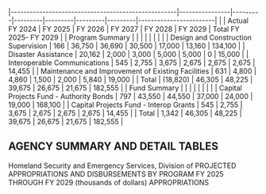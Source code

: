 |----------------------------------------------------|----------------|---------|---------|---------|---------|---------|------------------------|
|                                                    | Actual FY 2024 | FY 2025 | FY 2026 | FY 2027 | FY 2028 | FY 2029 | Total FY 2025- FY 2029 |
| Program Summary                                    |                |         |         |         |         |         |                        |
| Design and Construction Supervision                | 166            | 36,750  | 36,690  | 30,500  | 17,000  | 13,160  | 134,100                |
| Disaster Assistance                                | 20,162         | 2,000   | 3,000   | 5,000   | 5,000   | 0       | 15,000                 |
| Interoperable Communications                       | 545            | 2,755   | 3,675   | 2,675   | 2,675   | 2,675   | 14,455                 |
| Maintenance and Improvement of Existing Facilities | 631            | 4,800   | 4,860   | 1,500   | 2,000   | 5,840   | 19,000                 |
| Total                                              | (18,820)       | 46,305  | 48,225  | 39,675  | 26,675  | 21,675  | 182,555                |
| Fund Summary                                       |                |         |         |         |         |         |                        |
| Capital Projects Fund - Authority Bonds            | 797            | 43,550  | 44,550  | 37,000  | 24,000  | 19,000  | 168,100                |
| Capital Projects Fund - Interop Grants             | 545            | 2,755   | 3,675   | 2,675   | 2,675   | 2,675   | 14,455                 |
| Total                                              | 1,342          | 46,305  | 48,225  | 39,675  | 26,675  | 21,675  | 182,555                |

## **AGENCY SUMMARY AND DETAIL TABLES**

Homeland Security and Emergency Services, Division of PROJECTED APPROPRIATIONS AND DISBURSEMENTS BY PROGRAM FY 2025 THROUGH FY 2029 (thousands of dollars) APPROPRIATIONS